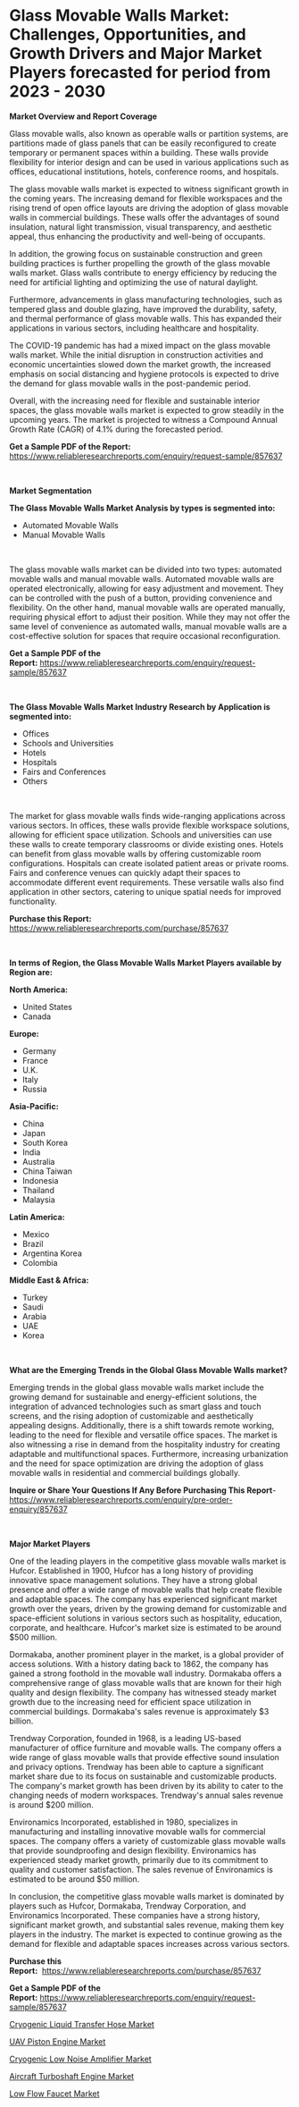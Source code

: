 <p><h1>Glass Movable Walls Market: Challenges, Opportunities, and Growth Drivers and Major Market Players forecasted for period from 2023 - 2030</h1></p><p><strong>Market Overview and Report Coverage</strong></p>
<p><p>Glass movable walls, also known as operable walls or partition systems, are partitions made of glass panels that can be easily reconfigured to create temporary or permanent spaces within a building. These walls provide flexibility for interior design and can be used in various applications such as offices, educational institutions, hotels, conference rooms, and hospitals.</p><p>The glass movable walls market is expected to witness significant growth in the coming years. The increasing demand for flexible workspaces and the rising trend of open office layouts are driving the adoption of glass movable walls in commercial buildings. These walls offer the advantages of sound insulation, natural light transmission, visual transparency, and aesthetic appeal, thus enhancing the productivity and well-being of occupants.</p><p>In addition, the growing focus on sustainable construction and green building practices is further propelling the growth of the glass movable walls market. Glass walls contribute to energy efficiency by reducing the need for artificial lighting and optimizing the use of natural daylight.</p><p>Furthermore, advancements in glass manufacturing technologies, such as tempered glass and double glazing, have improved the durability, safety, and thermal performance of glass movable walls. This has expanded their applications in various sectors, including healthcare and hospitality.</p><p>The COVID-19 pandemic has had a mixed impact on the glass movable walls market. While the initial disruption in construction activities and economic uncertainties slowed down the market growth, the increased emphasis on social distancing and hygiene protocols is expected to drive the demand for glass movable walls in the post-pandemic period.</p><p>Overall, with the increasing need for flexible and sustainable interior spaces, the glass movable walls market is expected to grow steadily in the upcoming years. The market is projected to witness a Compound Annual Growth Rate (CAGR) of 4.1% during the forecasted period.</p></p>
<p><strong>Get a Sample PDF of the Report:</strong> <a href="https://www.reliableresearchreports.com/enquiry/request-sample/857637">https://www.reliableresearchreports.com/enquiry/request-sample/857637</a></p>
<p>&nbsp;</p>
<p><strong>Market Segmentation</strong></p>
<p><strong>The Glass Movable Walls Market Analysis by types is segmented into:</strong></p>
<p><ul><li>Automated Movable Walls</li><li>Manual Movable Walls</li></ul></p>
<p>&nbsp;</p>
<p><p>The glass movable walls market can be divided into two types: automated movable walls and manual movable walls. Automated movable walls are operated electronically, allowing for easy adjustment and movement. They can be controlled with the push of a button, providing convenience and flexibility. On the other hand, manual movable walls are operated manually, requiring physical effort to adjust their position. While they may not offer the same level of convenience as automated walls, manual movable walls are a cost-effective solution for spaces that require occasional reconfiguration.</p></p>
<p><strong>Get a Sample PDF of the Report:</strong>&nbsp;<a href="https://www.reliableresearchreports.com/enquiry/request-sample/857637">https://www.reliableresearchreports.com/enquiry/request-sample/857637</a></p>
<p>&nbsp;</p>
<p><strong>The Glass Movable Walls Market Industry Research by Application is segmented into:</strong></p>
<p><ul><li>Offices</li><li>Schools and Universities</li><li>Hotels</li><li>Hospitals</li><li>Fairs and Conferences</li><li>Others</li></ul></p>
<p>&nbsp;</p>
<p><p>The market for glass movable walls finds wide-ranging applications across various sectors. In offices, these walls provide flexible workspace solutions, allowing for efficient space utilization. Schools and universities can use these walls to create temporary classrooms or divide existing ones. Hotels can benefit from glass movable walls by offering customizable room configurations. Hospitals can create isolated patient areas or private rooms. Fairs and conference venues can quickly adapt their spaces to accommodate different event requirements. These versatile walls also find application in other sectors, catering to unique spatial needs for improved functionality.</p></p>
<p><strong>Purchase this Report:</strong>&nbsp; <a href="https://www.reliableresearchreports.com/purchase/857637">https://www.reliableresearchreports.com/purchase/857637</a></p>
<p>&nbsp;</p>
<p><strong>In terms of Region, the Glass Movable Walls Market Players available by Region are:</strong></p>
<p>
    <p> <strong> North America: </strong>
        <ul>
            <li>United States</li>
            <li>Canada</li>
        </ul>
        </p> 
    <p> <strong> Europe: </strong>
        <ul>
            <li>Germany</li>
            <li>France</li>
            <li>U.K.</li>
            <li>Italy</li>
            <li>Russia</li>
        </ul>
        </p> 
    <p> <strong> Asia-Pacific: </strong>
        <ul>
            <li>China</li>
            <li>Japan</li>
            <li>South Korea</li>
            <li>India</li>
            <li>Australia</li>
            <li>China Taiwan</li>
            <li>Indonesia</li>
            <li>Thailand</li>
            <li>Malaysia</li>
        </ul>
        </p> 
    <p> <strong> Latin America: </strong>
        <ul>
            <li>Mexico</li>
            <li>Brazil</li>
            <li>Argentina Korea</li>
            <li>Colombia</li>
        </ul>
        </p> 
    <p> <strong> Middle East & Africa: </strong>
        <ul>
            <li>Turkey</li>
            <li>Saudi</li>
            <li>Arabia</li>
            <li>UAE</li>
            <li>Korea</li>
        </ul>
    </p>
    </p>
<p>&nbsp;</p>
<p><strong>What are the Emerging Trends in the Global Glass Movable Walls market?</strong></p>
<p><p>Emerging trends in the global glass movable walls market include the growing demand for sustainable and energy-efficient solutions, the integration of advanced technologies such as smart glass and touch screens, and the rising adoption of customizable and aesthetically appealing designs. Additionally, there is a shift towards remote working, leading to the need for flexible and versatile office spaces. The market is also witnessing a rise in demand from the hospitality industry for creating adaptable and multifunctional spaces. Furthermore, increasing urbanization and the need for space optimization are driving the adoption of glass movable walls in residential and commercial buildings globally.</p></p>
<p><strong>Inquire or Share Your Questions If Any Before Purchasing This Report</strong>- <a href="https://www.reliableresearchreports.com/enquiry/pre-order-enquiry/857637">https://www.reliableresearchreports.com/enquiry/pre-order-enquiry/857637</a></p>
<p>&nbsp;</p>
<p><strong>Major Market Players</strong></p>
<p><p>One of the leading players in the competitive glass movable walls market is Hufcor. Established in 1900, Hufcor has a long history of providing innovative space management solutions. They have a strong global presence and offer a wide range of movable walls that help create flexible and adaptable spaces. The company has experienced significant market growth over the years, driven by the growing demand for customizable and space-efficient solutions in various sectors such as hospitality, education, corporate, and healthcare. Hufcor's market size is estimated to be around $500 million.</p><p>Dormakaba, another prominent player in the market, is a global provider of access solutions. With a history dating back to 1862, the company has gained a strong foothold in the movable wall industry. Dormakaba offers a comprehensive range of glass movable walls that are known for their high quality and design flexibility. The company has witnessed steady market growth due to the increasing need for efficient space utilization in commercial buildings. Dormakaba's sales revenue is approximately $3 billion.</p><p>Trendway Corporation, founded in 1968, is a leading US-based manufacturer of office furniture and movable walls. The company offers a wide range of glass movable walls that provide effective sound insulation and privacy options. Trendway has been able to capture a significant market share due to its focus on sustainable and customizable products. The company's market growth has been driven by its ability to cater to the changing needs of modern workspaces. Trendway's annual sales revenue is around $200 million.</p><p>Environamics Incorporated, established in 1980, specializes in manufacturing and installing innovative movable walls for commercial spaces. The company offers a variety of customizable glass movable walls that provide soundproofing and design flexibility. Environamics has experienced steady market growth, primarily due to its commitment to quality and customer satisfaction. The sales revenue of Environamics is estimated to be around $50 million.</p><p>In conclusion, the competitive glass movable walls market is dominated by players such as Hufcor, Dormakaba, Trendway Corporation, and Environamics Incorporated. These companies have a strong history, significant market growth, and substantial sales revenue, making them key players in the industry. The market is expected to continue growing as the demand for flexible and adaptable spaces increases across various sectors.</p></p>
<p><strong>Purchase this Report:</strong>&nbsp;&nbsp;<a href="https://www.reliableresearchreports.com/purchase/857637">https://www.reliableresearchreports.com/purchase/857637</a></p>
<p></p>
<p><strong>Get a Sample PDF of the Report:</strong>&nbsp;<a href="https://www.reliableresearchreports.com/enquiry/request-sample/857637">https://www.reliableresearchreports.com/enquiry/request-sample/857637</a></p>
<p><p><a href="https://medium.com/@nelsonhauck/cryogenic-liquid-transfer-hose-market-trends-and-market-analysis-forecasted-for-period-2023-2030-b9ae88404874">Cryogenic Liquid Transfer Hose Market</a></p><p><a href="https://medium.com/@lacyquitzon/uav-piston-engine-market-outlook-industry-overview-and-forecast-2023-to-2030-14452fc6d2d5">UAV Piston Engine Market</a></p><p><a href="https://medium.com/@leliajewess/cryogenic-low-noise-amplifier-market-the-key-to-successful-business-strategy-forecast-till-2030-1558abac7d85">Cryogenic Low Noise Amplifier Market</a></p><p><a href="https://medium.com/@vergiekunze/aircraft-turboshaft-engine-market-share-evolution-and-market-growth-trends-2023-2030-db7c9d6d085b">Aircraft Turboshaft Engine Market</a></p><p><a href="https://medium.com/@wilmaheaney/low-flow-faucet-market-size-reveals-the-best-marketing-channels-in-global-industry-458779e48825">Low Flow Faucet Market</a></p></p>